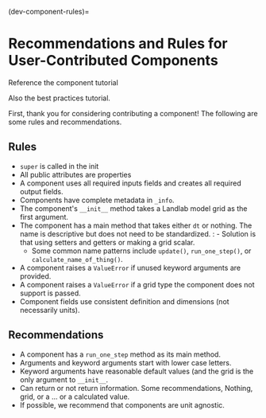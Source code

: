 (dev-component-rules)=

# Recommendations and Rules for User-Contributed Components

Reference the component tutorial

Also the best practices tutorial.

First, thank you for considering contributing a component! The following are
some rules and recommendations.

## Rules

- `super` is called in the init
- All public attributes are properties
- A component uses all required inputs fields and creates all required output fields.
- Components have complete metadata in `_info`.
- The component's `__init__` method takes a Landlab model grid as the first argument.
- The component has a main method that takes either `dt` or nothing. The name is descriptive but does not need to be standardized.
  : - Solution is that using setters and getters or making a grid scalar.
    - Some common name patterns include `update()`, `run_one_step()`, or `calculate_name_of_thing()`.
- A component raises a `ValueError` if unused keyword arguments are provided.
- A component raises a `ValueError` if a grid type the component does not support is passed.
- Component fields use consistent definition and dimensions (not necessarily units).

## Recommendations

- A component has a `run_one_step` method as its main method.
- Arguments and keyword arguments start with lower case letters.
- Keyword arguments have reasonable default values (and the grid is the only argument to `__init__`.
- Can return or not return information. Some recommendations, Nothing, grid, or a ... or a calculated value.
- If possible, we recommend that components are unit agnostic.
